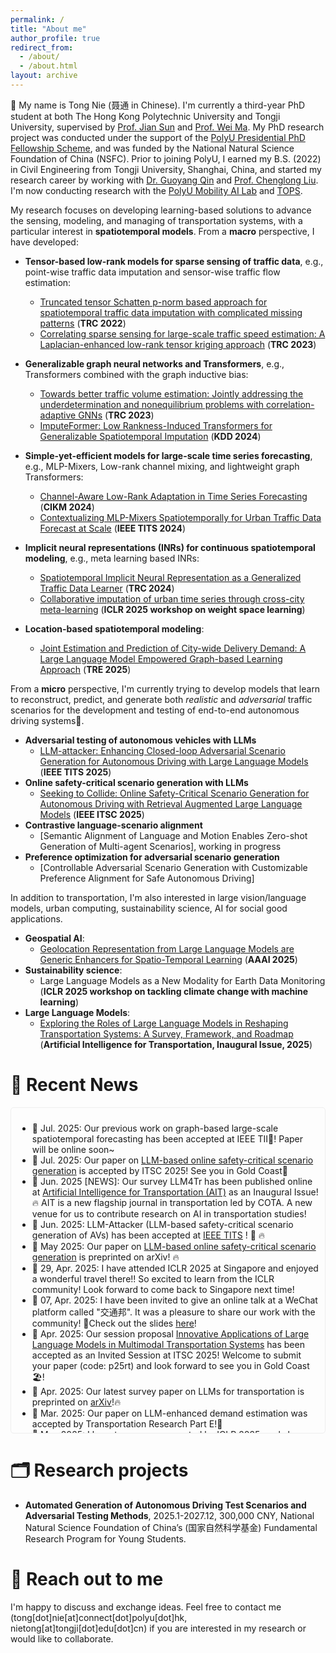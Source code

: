 ```yaml
---
permalink: /
title: "About me"
author_profile: true
redirect_from: 
  - /about/
  - /about.html
layout: archive
---
```


👋 My name is Tong Nie (聂通 in Chinese). I'm currently a third-year PhD student at both The Hong Kong Polytechnic University and Tongji University, supervised by [Prof. Jian Sun](https://tops.tongji.edu.cn/info/1031/1187.htm) and [Prof. Wei Ma](http://weima171.com/). My PhD research project was conducted under the support of the [PolyU Presidential PhD Fellowship Scheme](https://www.polyu.edu.hk/gs/prospective-students/fellowship-scholarship-schemes/pppfs/), and was funded by the National Natural Science Foundation of China (NSFC). Prior to joining PolyU, I earned my B.S. (2022) in Civil Engineering from Tongji University, Shanghai, China, and started my research career by working with [Dr. Guoyang Qin](https://scholar.google.com/citations?user=RqB1UgYAAAAJ&hl=zh-CN) and [Prof. Chenglong Liu](https://charley33301.github.io/).
I'm now conducting research with the [PolyU Mobility AI Lab](http://polyu-mobility-ai-lab.com/) and [TOPS](https://tops.tongji.edu.cn/).

My research focuses on developing learning-based solutions to advance the sensing, modeling, and managing of transportation systems, with a particular interest in **spatiotemporal models**. From a **macro** perspective, I have developed: 

- **Tensor-based low-rank models for sparse sensing of traffic data**, e.g., point-wise traffic data imputation and sensor-wise traffic flow estimation:
  - [Truncated tensor Schatten p-norm based approach for spatiotemporal traffic data imputation with complicated missing patterns](https://doi.org/10.1016/j.trc.2022.103737) (**TRC 2022**)
  - [Correlating sparse sensing for large-scale traffic speed estimation: A Laplacian-enhanced low-rank tensor kriging approach](https://doi.org/10.1016/j.trc.2023.104190) (**TRC 2023**)
    
- **Generalizable graph neural networks and Transformers**, e.g., Transformers combined with the graph inductive bias:
  - [Towards better traffic volume estimation: Jointly addressing the underdetermination and nonequilibrium problems with correlation-adaptive GNNs](https://doi.org/10.1016/j.trc.2023.104402) (**TRC 2023**)
  - [ImputeFormer: Low Rankness-Induced Transformers for Generalizable Spatiotemporal Imputation](https://doi.org/10.1145/3637528.3671751) (**KDD 2024**)
  
- **Simple-yet-efficient models for large-scale time series forecasting**, e.g., MLP-Mixers, Low-rank channel mixing, and lightweight graph Transformers:
  - [Channel-Aware Low-Rank Adaptation in Time Series Forecasting](https://doi.org/10.1145/3627673.3679884) (**CIKM 2024**)
  - [Contextualizing MLP-Mixers Spatiotemporally for Urban Traffic Data Forecast at Scale](https://doi.org/10.1109/TITS.2024.3491754) (**IEEE TITS 2024**)

- **Implicit neural representations (INRs) for continuous spatiotemporal modeling**, e.g., meta learning based INRs:
  - [Spatiotemporal Implicit Neural Representation as a Generalized Traffic Data Learner](https://doi.org/10.1016/j.trc.2024.104890) (**TRC 2024**)
  - [Collaborative imputation of urban time series through cross-city meta-learning](https://doi.org/10.48550/arXiv.2501.11306) (**ICLR 2025 workshop on weight space learning**)

- **Location-based spatiotemporal modeling**:
  - [Joint Estimation and Prediction of City-wide Delivery Demand: A Large Language Model Empowered Graph-based Learning Approach](https://doi.org/10.1016/j.tre.2025.104075) (**TRE 2025**)
  
From a **micro** perspective, I'm currently trying to develop models that learn to reconstruct, predict, and generate both *realistic* and *adversarial* traffic scenarios for the development and testing of end-to-end autonomous driving systems🚗.
- **Adversarial testing of autonomous vehicles with LLMs**
   - [LLM-attacker: Enhancing Closed-loop Adversarial Scenario Generation for Autonomous Driving with Large Language Models](https://ieeexplore.ieee.org/abstract/document/11047235) (**IEEE TITS 2025**)
- **Online safety-critical scenario generation with LLMs**
  - [Seeking to Collide: Online Safety-Critical Scenario Generation for Autonomous Driving with Retrieval Augmented Large Language Models](https://doi.org/10.48550/arXiv.2505.00972) (**IEEE ITSC 2025**)
- **Contrastive language-scenario alignment**
  - [Semantic Alignment of Language and Motion Enables Zero-shot Generation of Multi-agent Scenarios], working in progress
- **Preference optimization for adversarial scenario generation**
  - [Controllable Adversarial Scenario Generation with Customizable Preference Alignment for Safe Autonomous Driving]

In addition to transportation, I'm also interested in large vision/language models, urban computing, sustainability science, AI for social good applications.
- **Geospatial AI**:
  - [Geolocation Representation from Large Language Models are Generic Enhancers for Spatio-Temporal Learning](https://doi.org/10.48550/arXiv.2408.12116) (**AAAI 2025**)
- **Sustainability science**:
  - Large Language Models as a New Modality for Earth Data Monitoring (**ICLR 2025 workshop on tackling climate change with machine learning**)
- **Large Language Models**:
  - [Exploring the Roles of Large Language Models in Reshaping Transportation Systems: A Survey, Framework, and Roadmap](https://www.sciencedirect.com/science/article/pii/S3050860625000031)  (**Artificial Intelligence for Transportation, Inaugural Issue, 2025**)

📣 Recent News
======
<div style="max-height: 500px; overflow-y: auto; padding: 10px; border: 1px solid #eee; border-radius: 5px;">
<ul>
  <li>📢 Jul. 2025: Our previous work on graph-based large-scale spatiotemporal forecasting has been accepted at IEEE TII🎉! Paper will be online soon~  </li>
  <li>📢 Jul. 2025: Our paper on <a href="https://doi.org/10.48550/arXiv.2505.00972">LLM-based online safety-critical scenario generation</a> is accepted by ITSC 2025! See you in Gold Coast🎉 </li>
  <li>📢 Jun. 2025 [NEWS]: Our survey LLM4Tr has been published online at <a href="https://www.sciencedirect.com/science/article/pii/S3050860625000031">Artificial Intelligence for Transportation (AIT)</a> as an Inaugural Issue! 🔥 AIT is a new flagship journal in transportation led by COTA. A new venue for us to contribute research on AI in transportation studies! </li>
  <li>📢 Jun. 2025: LLM-Attacker (LLM-based safety-critical scenario generation of AVs) has been accepted at <a href="https://ieeexplore.ieee.org/abstract/document/11047235">IEEE TITS</a> ! 🎉 🔥</li>
  <li>📢 May 2025: Our paper on <a href="https://doi.org/10.48550/arXiv.2505.00972">LLM-based online safety-critical scenario generation</a> is preprinted on arXiv! 🔥</li>
  <li>📢 29, Apr. 2025: I have attended ICLR 2025 at Singapore and enjoyed a wonderful travel there!! So excited to learn from the ICLR community! Look forward to come back to Singapore next time! </li>
  <li>📢 07, Apr. 2025: I have been invited to give an online talk at a WeChat platform called "交通邦". It was a pleasure to share our work with the community! 📝Check out the slides <a href="../talks/LLM4TR-NIE-Tong.pdf">here</a>!</li>
  <li>📢 Apr. 2025: Our session proposal <a href="https://ieee-itsc.org/2025/wp-content/uploads/sites/4/2025/04/0011_MS.pdf">Innovative Applications of Large Language Models in Multimodal Transportation Systems</a> has been accepted as an Invited Session at ITSC 2025! Welcome to submit your paper (code: p25rt) and look forward to see you in Gold Coast🏖️!</li>
  <li>📢 Apr. 2025: Our latest survey paper on LLMs for transportation is preprinted on <a href="https://arxiv.org/abs/2503.21411">arXiv</a>!🔥</li>
  <li>📢 Mar. 2025: Our paper on LLM-enhanced demand estimation was accepted by Transportation Research Part E!🎉</li>
  <li>📢 Mar. 2025: I have two papers accepted by ICLR 2025 workshops. Look forward to see you in Singapore!</li>
  <li>📢 Jan. 2025: Our work received a lot of inspiring feedback from TRBAM 2025 in D.C. Hope to see you all next year!</li>
  <li>📢 Jan. 2025: Our latest research on <a href="https://doi.org/10.48550/arXiv.2501.11306">meta learning-based INRs for cross-city generalization</a> and <a href="https://doi.org/10.48550/arXiv.2501.15850">LLM-enhanced adversarial scenario generation</a> are preprinted on arXiv! 🔥</li>
  <li>📢 Dec. 2024: Our LLM2Geovec was accpeted by AAAI 2025 main track (≈ 23% acceptance rate)! We have received a lot of insightful feedback and suggestions from reviewers.</li>
  <li>📢 Nov. 2024: I received a funding from the National Natural Science Foundation of China (国家自然科学基金) as the principal investigator (PI). A milestone in my PhD journey!! 🎉🎉</li>
  <li>📢 Oct. 2024: Our paper on MLP-Mixer for traffic forecasting was accepted at IEEE TITS! 🎉</li>
  <li>📢 Sep. 2024: Our paper on spatiotemporal implicit neural representations was accepted at Transportation Research Part C! 🎉</li>
  <li>📢 Aug. 2024: I have attended KDD'24 at Barcelona and TRC-30 at Crete. We had a wonderful travel and enjoyed sharing our research with the community!</li>
  <li>📢 July. 2024: Our paper on low-rank channel adaptation was accepted by CIKM 2024 (≈ 23% acceptance rate)!</li>
  <li>📢 May. 2024: Our ImputeFormer was accepted at KDD 2024 (≈ 20% acceptance rate) by oral presentation! 🎉🎉</li>
</ul>
</div>



🗂️ Research projects
======
- **Automated Generation of Autonomous Driving Test Scenarios and Adversarial Testing Methods**, 2025.1-2027.12, 300,000 CNY, National Natural Science Foundation of China’s (国家自然科学基金) Fundamental Research Program for Young Students.

📧 Reach out to me
======
I'm happy to discuss and exchange ideas. Feel free to contact me (tong[dot]nie[at]connect[dot]polyu[dot]hk, nietong[at]tongji[dot]edu[dot]cn) if you are interested in my research or would like to collaborate.

